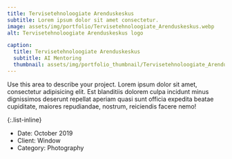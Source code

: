 ```yaml
---
title: Tervisetehnoloogiate Arenduskeskus
subtitle: Lorem ipsum dolor sit amet consectetur.
image: assets/img/portfolio/Tervisetehnoloogiate_Arenduskeskus.webp
alt: Tervisetehnoloogiate Arenduskeskus logo

caption:
  title: Tervisetehnoloogiate Arenduskeskus
  subtitle: AI Mentoring
  thumbnail: assets/img/portfolio_thumbnail/Tervisetehnoloogiate_Arenduskeskus.webp
---
```

Use this area to describe your project. Lorem ipsum dolor sit amet, consectetur adipisicing elit. Est blanditiis dolorem culpa incidunt minus dignissimos deserunt repellat aperiam quasi sunt officia expedita beatae cupiditate, maiores repudiandae, nostrum, reiciendis facere nemo!

{:.list-inline}
- Date: October 2019
- Client: Window
- Category: Photography

